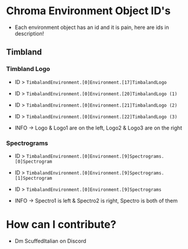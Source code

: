 # Chroma Environment Object ID's
* Each environment object has an id and it is pain, here are ids in description!

## Timbland

### Timbland Logo
* ID > `TimbalandEnvironment.[0]Environment.[17]TimbalandLogo`
* ID > `TimbalandEnvironment.[0]Environment.[20]TimbalandLogo (1)`
* ID > `TimbalandEnvironment.[0]Environment.[21]TimbalandLogo (2)`
* ID > `TimbalandEnvironment.[0]Environment.[22]TimbalandLogo (3)`

* INFO -> Logo & Logo1 are on the left, Logo2 & Logo3 are on the right

### Spectrograms
* ID > `TimbalandEnvironment.[0]Environment.[9]Spectrograms.[0]Spectrogram`
* ID > `TimbalandEnvironment.[0]Environment.[9]Spectrograms.[1]Spectrogram`
* ID > `TimbalandEnvironment.[0]Environment.[9]Spectrograms`

* INFO -> Spectro1 is left & Spectro2 is right, Spectro is both of them



# How can I contribute? 
* Dm ScuffedItalian on Discord